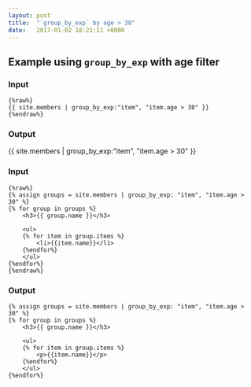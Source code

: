 ```yaml
---
layout: post
title:  "`group_by_exp` by age > 30"
date:   2017-01-02 18:21:11 +0000
---
```



## Example using `group_by_exp` with age filter


### Input
```
{%raw%}
{{ site.members | group_by_exp:"item", "item.age > 30" }}
{%endraw%}
```

### Output

{{ site.members | group_by_exp:"item", "item.age > 30" }}



### Input
```
{%raw%}
{% assign groups = site.members | group_by_exp: "item", "item.age > 30" %}
{% for group in groups %}
    <h3>{{ group.name }}</h3>

    <ul>
    {% for item in group.items %}
        <li>{{item.name}}</li>
    {%endfor%}
    </ul>
{%endfor%}
{%endraw%}
```

### Output
```
{% assign groups = site.members | group_by_exp: "item", "item.age > 30" %}
{% for group in groups %}
    <h3>{{ group.name }}</h3>

    <ul>
    {% for item in group.items %}
        <p>{{item.name}}</p>
    {%endfor%}
    </ul>
{%endfor%}
```